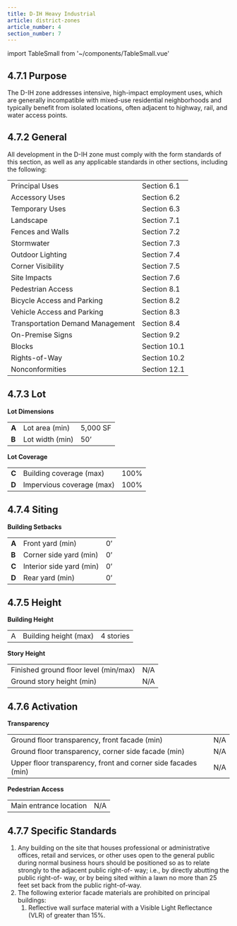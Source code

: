 ```yaml
---
title: D-IH Heavy Industrial
article: district-zones
article_number: 4
section_number: 7
---
```


import TableSmall from '~/components/TableSmall.vue'

## 4.7.1 Purpose

The D-IH zone addresses intensive, high-impact employment uses, which are generally incompatible with mixed-use residential neighborhoods and typically benefit from isolated locations, often adjacent to highway, rail, and water access points.

## 4.7.2 General

All development in the D-IH zone must comply with the form standards of this section, as well as any applicable standards in other sections, including the following:

<TableSmall>

|                                  |              |
| -------------------------------- | ------------ |
| Principal Uses                   | Section 6.1  |
| Accessory Uses                   | Section 6.2  |
| Temporary Uses                   | Section 6.3  |
| Landscape                        | Section 7.1  |
| Fences and Walls                 | Section 7.2  |
| Stormwater                       | Section 7.3  |
| Outdoor Lighting                 | Section 7.4  |
| Corner Visibility                | Section 7.5  |
| Site Impacts                     | Section 7.6  |
| Pedestrian Access                | Section 8.1  |
| Bicycle Access and Parking       | Section 8.2  |
| Vehicle Access and Parking       | Section 8.3  |
| Transportation Demand Management | Section 8.4  |
| On-Premise Signs                 | Section 9.2  |
| Blocks                           | Section 10.1 |
| Rights-of-Way                    | Section 10.2 |
| Nonconformities                  | Section 12.1 |

</TableSmall>

## 4.7.3 Lot

**Lot Dimensions**

<TableSmall>

|       |                 |          |
| ----- | --------------- | -------- |
| **A** | Lot area (min)  | 5,000 SF |
| **B** | Lot width (min) | 50’      |

</TableSmall>

**Lot Coverage**

<TableSmall>

|       |                           |      |
| ----- | ------------------------- | ---- |
| **C** | Building coverage (max)   | 100% |
| **D** | Impervious coverage (max) | 100% |

</TableSmall>

## 4.7.4 Siting

**Building Setbacks**

<TableSmall>

|       |                          |     |
| ----- | ------------------------ | --- |
| **A** | Front yard (min)         | 0’  |
| **B** | Corner side yard (min)   | 0’  |
| **C** | Interior side yard (min) | 0’  |
| **D** | Rear yard (min)          | 0’  |

</TableSmall>

## 4.7.5 Height

**Building Height**

<TableSmall>

|     |                       |           |
| --- | --------------------- | --------- |
| A   | Building height (max) | 4 stories |

</TableSmall>

**Story Height**

<TableSmall>

|                                       |     |
| ------------------------------------- | --- |
| Finished ground floor level (min/max) | N/A |
| Ground story height (min)             | N/A |

</TableSmall>

## 4.7.6 Activation

**Transparency**

<TableSmall>

|                                                               |     |
| ------------------------------------------------------------- | --- |
| Ground floor transparency, front facade (min)                 | N/A |
| Ground floor transparency, corner side facade (min)           | N/A |
| Upper floor transparency, front and corner side facades (min) | N/A |

</TableSmall>

**Pedestrian Access**

<TableSmall>

|                        |     |
| ---------------------- | --- |
| Main entrance location | N/A |

</TableSmall>

## 4.7.7 Specific Standards

1. Any building on the site that houses professional or administrative offices, retail and services, or other uses open to the general public during normal business hours should be positioned so as to relate strongly to the adjacent public right-of- way; i.e., by directly abutting the public right-of- way, or by being sited within a lawn no more than 25 feet set back from the public right-of-way.
2. The following exterior facade materials are prohibited on principal buildings:
   1. Reflective wall surface material with a Visible Light Reflectance (VLR) of greater than 15%.
